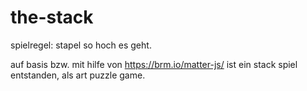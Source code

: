 # the-stack
spielregel: stapel so hoch es geht.

auf basis bzw. mit hilfe von https://brm.io/matter-js/ ist ein stack spiel entstanden, als art puzzle game.

